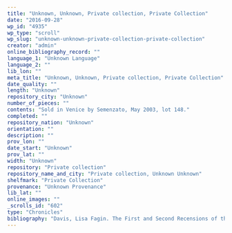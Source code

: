 ```yaml
---
title: "Unknown, Unknown, Private collection, Private Collection"
date: "2016-09-28"
wp_id: "4935"
wp_type: "scroll"
wp_slug: "unknown-unknown-private-collection-private-collection"
creator: "admin"
online_bibliography_record: ""
language_1: "Unknown Language"
language_2: ""
lib_lon: ""
meta_title: "Unknown, Unknown, Private collection, Private Collection"
date_quality: ""
length: "Unknown"
repository_city: "Unknown"
number_of_pieces: ""
contents: "Sold in Venice by Semenzato, May 2003, lot 148."
completed: ""
repository_nation: "Unknown"
orientation: ""
description: ""
prov_lon: ""
date_start: "Unknown"
prov_lat: ""
width: "Unknown"
repository: "Private collection"
repository_name_and_city: "Private collection, Unknown Unknown"
shelfmark: "Private Collection"
provenance: "Unknown Provenance"
lib_lat: ""
online_images: ""
_scrolls_id: "602"
type: "Chronicles"
bibliography: "Davis, Lisa Fagin. The First and Second Recensions of the Chronique Anonyme Universelle: Houghton MS Typ 41 and MS Fr 49. Cambridge, MA: Harvard University, 2009."
---
```



